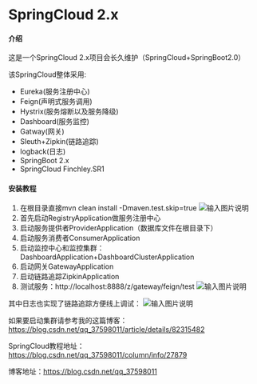# SpringCloud 2.x

#### 介绍
这是一个SpringCloud 2.x项目会长久维护（SpringCloud+SpringBoot2.0）

该SpringCloud整体采用:

- Eureka(服务注册中心)
- Feign(声明式服务调用)
- Hystrix(服务熔断以及服务降级)
- Dashboard(服务监控)
- Gatway(网关)
- Sleuth+Zipkin(链路追踪)
- logback(日志)
- SpringBoot 2.x
- SpringCloud Finchley.SR1


#### 安装教程

1. 在根目录直接mvn clean install -Dmaven.test.skip=true
![输入图片说明](https://images.gitee.com/uploads/images/2019/0314/212044_8d23278a_2010234.png "屏幕截图.png")
2. 首先启动RegistryApplication做服务注册中心
3. 启动服务提供者ProviderApplication（数据库文件在根目录下）
4. 启动服务消费者ConsumerApplication
5. 启动监控中心和监控集群：DashboardApplication+DashboardClusterApplication
6. 启动网关GatewayApplication
7. 启动链路追踪ZipkinApplication
8. 测试服务：http://localhost:8888/z/gateway/feign/test
![输入图片说明](https://images.gitee.com/uploads/images/2019/0314/212154_0fb0a1f5_2010234.png "屏幕截图.png")


其中日志也实现了链路追踪方便线上调试：
![输入图片说明](https://images.gitee.com/uploads/images/2019/0314/212721_a4bf2423_2010234.png "屏幕截图.png")

如果要启动集群请参考我的这篇博客：https://blog.csdn.net/qq_37598011/article/details/82315482

SpringCloud教程地址：https://blog.csdn.net/qq_37598011/column/info/27879

博客地址：https://blog.csdn.net/qq_37598011

